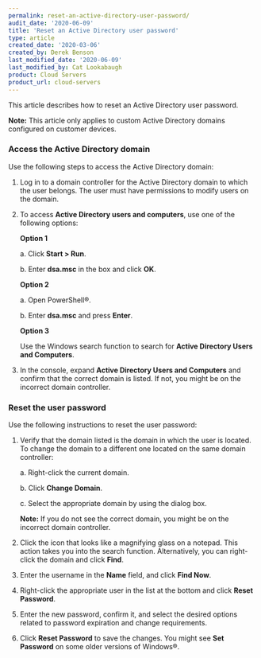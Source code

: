 ```yaml
---
permalink: reset-an-active-directory-user-password/
audit_date: '2020-06-09'
title: 'Reset an Active Directory user password'
type: article
created_date: '2020-03-06'
created_by: Derek Benson
last_modified_date: '2020-06-09'
last_modified_by: Cat Lookabaugh
product: Cloud Servers
product_url: cloud-servers
---
```


This article describes how to reset an Active Directory user password.

**Note:** This article only applies to custom Active Directory domains configured on customer devices.

### Access the Active Directory domain

Use the following steps to access the Active Directory domain:

1. Log in to a domain controller for the Active Directory domain to which the user belongs. The user must have permissions to modify users on the domain.

2. To access **Active Directory users and computers**, use one of the following options: 

   **Option 1**
    
   a. Click **Start > Run**.
   
   b. Enter **dsa.msc** in the box and click **OK**.

   **Option 2**
    
   a. Open PowerShell&reg;.
   
   b. Enter **dsa.msc** and press **Enter**.

   **Option 3**
    
   Use the Windows search function to search for **Active Directory Users and Computers**.

3. In the console, expand **Active Directory Users and Computers** and confirm that the correct domain is listed. If not, you might be on the incorrect domain controller.


### Reset the user password

Use the following instructions to reset the user password:

1. Verify that the domain listed is the domain in which the user is located. To change the domain to a different one located on the same domain controller:

    a. Right-click the current domain.
    
    b. Click **Change Domain**.
    
    c. Select the appropriate domain by using the dialog box.

    **Note:** If you do not see the correct domain, you might be on the incorrect domain controller.

2. Click the icon that looks like a magnifying glass on a notepad. This action takes you into the search function. Alternatively, you can right-click the domain and click **Find**.

3. Enter the username in the **Name** field, and click **Find Now**.

4. Right-click the appropriate user in the list at the bottom and click **Reset Password**.

5. Enter the new password, confirm it, and select the desired options related to password expiration and change requirements.

6. Click **Reset Password** to save the changes. You might see **Set Password** on some older versions of Windows&reg;.
